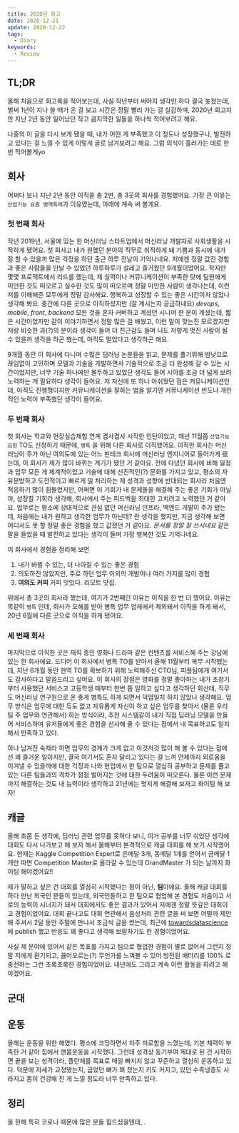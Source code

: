 ```yaml
---
title: 2020년 회고
date: 2020-12-21
update: 2020-12-22
tags:
  - Diary
keywords:
  - Review
---
```


## TL;DR

올해 처음으로 회고록을 적어보는데, 사실 작년부터 써야지 생각만 하다 결국 놓쳤는데,
벌써 1년이 지나 쓸 때가 온 걸 보고 시간은 정말 빨리 가는 걸 실감하며, 2020년 회고지만 지난 2년 동안 일어났던 작고 큼지막한 일들을 하나씩 적어보려고 해요.

나중의 이 글을 다시 보게 됐을 때, 내가 어떤 게 부족했고 이 정도나 성장했구나, 발전하고 있다는 걸 느낄 수 있게 이렇게 글로 남겨보려고 해요. 그럼 의식이 흘러가는 데로 한번 적어볼게yo

## 회사

어쩌다 보니 지난 2년 동안 이직을 총 2번, 총 3곳의 회사를 경험했어요. 가장 큰 이유는 `산업기능 요원 병역특례`가 이유였는데, 아래에 계속 써 볼게요.

### 첫 번째 회사

작년 2019년, 서울에 있는 한 머신러닝 스타트업에서 머신러닝 개발자로 사회생활을 시작하게 됐어요. 첫 회사고 내가 원했던 분야의 직무로 취직하게 돼 기쁨과 동시에 내가 잘 할 수 있을까 많은 걱정을 하던 출근 하루 전날이 기억나네요. 저에겐 정말 값진 경험과 좋은 사람들을 만날 수 있었던 하루하루가 설레고 즐거웠던 9개월이었어요. 작지만 몇몇 프로젝트에서 리드를 했는데, 제 실력이나 커뮤니케이션이 부족한 탓에 팀원에게 미안한 것도 떠오르고 실수한 것도 많이 떠오르며 정말 미안한 사람이 생각나는데, 이런 저를 이해해준 모두에게 정말 감사해요. 행복하고 성장할 수 있는 좋은 시간이지 않았나 생각해 봐요.
중간에 다른 곳으로 이직하셨지만 (잘 계시는지 궁금하네요) *devops*, *mobile*, *front*, *backend* 모든 것을 혼자 커버하고 계셨던 시니어 한 분이 계셨는데, 짧은 시간이었지만 같이 이야기하면서 정말 많은 걸 배웠고, 이런 말이 맞는진 모르겠지만 저랑 비슷한 과(?)의 분이라 생각이 들어 더 친근감도 들며 나도 저렇게 멋진 사람이 될 수 있을까 생각을 하곤 했는데, 아직도 멀었다고 생각하곤 해요.

9개월 동안 이 회사에 다니며 수많은 딥러닝 논문들을 읽고, 문제를 풀기위해 밤낮으로 끊임없이 고민하며 모델과 기술을 개발하면서 기술적으로 조금 더 완성해 갈 수 있는 시간이었지만, 너무 기술 하나에만 몰두하고 있었단 생각도 들어 시야를 조금 더 넓게 보려 노력하는 게 필요하다 생각이 들어요. 저 자신에 또 하나 아쉬웠던 점은 커뮤니케이션인데, 아직도 진행형이지만 커뮤니케이션을 잘하는 법을 알기엔 커뮤니케이션 빈도나 개인적인 노력이 부족했단 생각이 들어요.

### 두 번째 회사

첫 회사는 학교와 현장실습체험 연계 겸사겸사 시작한 인턴이었고, 매년 11월쯤 `산업기능 요원` TO도 신청하기 때문에, `병특` 을 위해 다른 회사로 이직했어요. 이직한 회사는 머신러닝이 주가 아닌 여의도에 있는 어느 핀테크 회사에 머신러닝 엔지니어로 들어가게 됐는데, 이 회사가 제가 많이 바뀌는 계기가 됐던 거 같아요. 전에 다녔던 회사에 비해 일정과 업무 모든 게 체계적이었고 기술에 대해 선진적인(?) 문화를 가지고 있고, 평소의 자유분방하고 도전적이고 빠르게 일 처리하는 제 성격과 성향에 반대되는 회사라 처음엔 적응하기 많이 힘들었지만, 어쩌면 이 기회가 내 문제들을 해결해 주는 좋은 기회가 아닐까, 성장할 기회라 생각해, 회사에서 주는 피드백을 최대한 고치려고 노력했던 거 같아요. 업무로는 평소에 상대적으로 관심 없던 머신러닝 인프라, 백엔드 개발이 주가 됐는데, 처음에는 내가 원하고 생각한 업무가 아닌데? 란 생각을 했지만, 지금 생각해 보면 어디서도 못 할 정말 좋은 경험을 했고 값졌던 거 같아요. *문서를 정말 잘 쓰시네요* 같은 말을 들었을 때 발전하고 있다는 생각이 들며 가장 행복한 것도 기억나네요.

이 회사에서 경험을 정리해 보면

1. 내가 바뀔 수 있는, 더 나아질 수 있는 좋은 경험
2. 의도하진 않았지만, 주로 하던 업무 이외의 개발이나 여러 가지를 많이 경험
3. **여의도 커피** 커피 맛있다. 리모트 맛집.

위에서 총 3곳의 회사라 했는데, 여기가 2번째인 이유는 이직을 한 번 더 했어요. 이유는 똑같이 `병특` 인데, 회사가 오해를 받아 병특 업무 업체에서 제외돼서 이직을 하게 돼서, 20년 6월에 다른 곳으로 이직을 하게 됐어요.

### 세 번째 회사

마지막으로 이직한 곳은 재직 중인 영화나 드라마 같은 컨텐츠를 서비스해 주는 강남에 있는 한 회사에요. 드디어 이 회사에서 병특 TO를 받아서 올해 11월부터 복무 시작했는데, 지난 6개월 동안 현역 TO를 확보하기 위해 노력해주신 CTO님, 피플팀에게 여기서도 감사하다고 말씀드리고 싶어요. 이 회사의 장점은 영화를 정말 좋아하는 내가 초창기부터 사용했던 서비스고 고등학생 때부터 한번 쯤 일하고 싶다고 생각하던 회산데, 직무도 머신러닝 연구원으로 운 좋게 병특도 하게 되면서 덕업일치 하지 않았나 생각해요. 업무 방식은 업무에 대한 듀도 없고 자유롭게 자신이 하고 싶은 업무를 찾아서 (물론 우리팀 주 업무와 연관해서) 하는 방식이라, 추천 시스템같이 내가 직접 딥러닝 모델을 만들어 서비스하며 유저들에게 좋은 경험을 선사해 줄 수 있다는 점에서 내 목표하고도 일치해서 만족하고 있다.

하나 남겨진 숙제라 하면 업무의 경계가 크게 없고 이것저것 많이 해 볼 수 있다는 점에선 꽤 즐거운 일이지만, 결국 여기서도 혼자 달리고 있다는 걸 느껴 언제까지 외로움을 이겨낼 수 있을까에 대한 걱정과 나와 현업에서 한 팀으로 열심히 공부하고 문제를 풀고있는 다른 팀들과의 격차가 점점 벌어지는 것에 대한 두려움이 떠오른다. 물론 이런 문제까지 해결하는 것도 내 능력이라 생각하고 21년에는 멋지게 해결해 보자고 화이팅 해 보자!

## 캐글

올해 초쯤 든 생각에, 딥러닝 관련 업무를 못하다 보니, 이거 공부를 너무 쉬었단 생각에 대회도 다시 나가보고 해 보자 해서 올해부터 본격적으로 캐글 대회를 해 보기 시작했어요. 현재는 Kaggle Competition Expert로 은메달 3개, 동메달 1개를 얻어서 금메달 1개만 따면 Competition Master로 올라갈 수 있는데 GrandMaster 가 되는 날까지 화이팅 해야겠어요!!

제가 말하고 싶은 건 대회를 열심히 시작했다는 점이 아닌, **팀**이에요. 올해 캐글 대회를 하다 만난 외국인 분들이 있는데, 외국인들하고 한 팀으로 협업해 본 경험도 처음이고 서로의 능력이 시너지가 돼서 대회에서도 좋은 결과가 있어서 저에겐 정말 뜻깊은 대회이고 경험이었어요. 대회 끝나고도 대회 연관해서 음성처리 관련 글을 써 보면 어떨까 제안해 주셔서 2달 동안 주말에 만나서 조금씩 글을 썼는데, 최근에 [towardsdatascience](https://towardsdatascience.com/detecting-sounds-with-deep-learning-ed9a41909da0) 에 publish 했고 반응도 꽤 좋다고 생각해 보람차기도 한 경험이었어요.

사실 제 분야에 있어서 같은 목표를 가지고 팀으로 협업한 경험이 별로 없어서 그런지 정말 저에게 환기되고, 끓어오르는(?) 무언가를 느껴볼 수 있어 방전된  배터리를 100% 로 충전하는 그런 초록초록한 경험이었어요. 내년에도 그리고 계속 이런 활동을 하려고 해야겠어요.

## 군대

## 운동

올해는 운동을 위한 해였다. 평소에 코딩하면서 자주 피로함을 느꼈는데, 기본 체력이 부족한 거 같아 집에서 맨몸운동을 시작했다. 그런데 성격상 동기부여 제대로 된 건 시작하면 끝을 보는 성격이라, 플란체를 목표로 매일 빠지지 않고 꾸준하고 열심히 운동하고 있다. 덕분에 자세가 교정됐는지, 굽었던 뼈가 펴 졌는지 키도 커지고, 있던 수족냉증도 사라지고 몸이 건강해 진 게 느낄 정도라 너무 만족하고 있다.

## 정리

올 한해 특히 코로나 때문에 많은 분들 힘드셨을텐데, .
